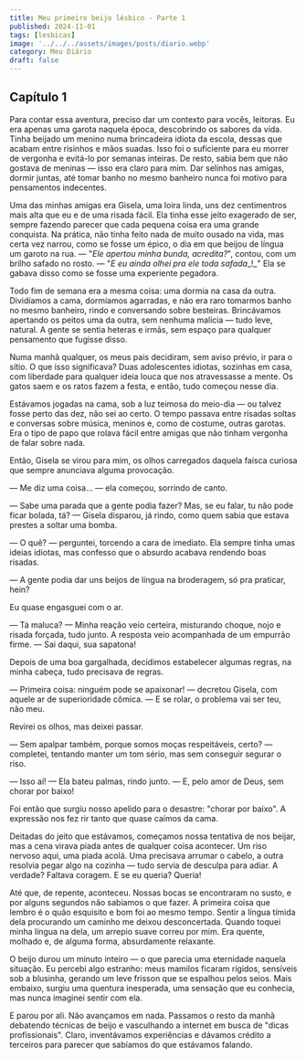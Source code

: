 ```yaml
---
title: Meu primeiro beijo lésbico - Parte 1
published: 2024-11-01
tags: [lesbicas]
image: '../../../assets/images/posts/diario.webp'
category: Meu Diário
draft: false
---
```


## Capítulo 1

Para contar essa aventura, preciso dar um contexto para vocês, leitoras. Eu era apenas uma garota naquela época, descobrindo os sabores da vida. Tinha beijado um menino numa brincadeira idiota da escola, dessas que acabam entre risinhos e mãos suadas. Isso foi o suficiente para eu morrer de vergonha e evitá-lo por semanas inteiras. De resto, sabia bem que não gostava de meninas — isso era claro para mim. Dar selinhos nas amigas, dormir juntas, até tomar banho no mesmo banheiro nunca foi motivo para pensamentos indecentes.  

Uma das minhas amigas era Gisela, uma loira linda, uns dez centimentros mais alta que eu e de uma risada fácil. Ela tinha esse jeito exagerado de ser, sempre fazendo parecer que cada pequena coisa era uma grande conquista. Na prática, não tinha feito nada de muito ousado na vida, mas certa vez narrou, como se fosse um épico, o dia em que beijou de língua um garoto na rua. — "_Ele apertou minha bunda, acredita?_", contou, com um brilho safado no rosto. — "_E eu ainda olhei pra ele toda_ _safada__!_" Ela se gabava disso como se fosse uma experiente pegadora.

Todo fim de semana era a mesma coisa: uma dormia na casa da outra. Dividíamos a cama, dormíamos agarradas, e não era raro tomarmos banho no mesmo banheiro, rindo e conversando sobre besteiras. Brincávamos apertando os peitos uma da outra, sem nenhuma malícia — tudo leve, natural. A gente se sentia heteras e irmãs, sem espaço para qualquer pensamento que fugisse disso.

Numa manhã qualquer, os meus pais decidiram, sem aviso prévio, ir para o sítio. O que isso significava? Duas adolescentes idiotas, sozinhas em casa, com liberdade para qualquer ideia louca que nos atravessasse a mente. Os gatos saem e os ratos fazem a festa, e então, tudo começou nesse dia.

Estávamos jogadas na cama, sob a luz teimosa do meio-dia — ou talvez fosse perto das dez, não sei ao certo. O tempo passava entre risadas soltas e conversas sobre música, meninos e, como de costume, outras garotas. Era o tipo de papo que rolava fácil entre amigas que não tinham vergonha de falar sobre nada.

Então, Gisela se virou para mim, os olhos carregados daquela faísca curiosa que sempre anunciava alguma provocação.

— Me diz uma coisa… — ela começou, sorrindo de canto.

— Sabe uma parada que a gente podia fazer? Mas, se eu falar, tu não pode ficar bolada, tá? — Gisela disparou, já rindo, como quem sabia que estava prestes a soltar uma bomba.

— O quê? — perguntei, torcendo a cara de imediato. Ela sempre tinha umas ideias idiotas, mas confesso que o absurdo acabava rendendo boas risadas.

— A gente podia dar uns beijos de língua na broderagem, só pra praticar, hein?

Eu quase engasguei com o ar.

— Tá maluca? — Minha reação veio certeira, misturando choque, nojo e risada forçada, tudo junto. A resposta veio acompanhada de um empurrão firme. — Sai daqui, sua sapatona!

Depois de uma boa gargalhada, decidimos estabelecer algumas regras, na minha cabeça, tudo precisava de regras.

— Primeira coisa: ninguém pode se apaixonar! — decretou Gisela, com aquele ar de superioridade cômica. — E se rolar, o problema vai ser teu, não meu.

Revirei os olhos, mas deixei passar.

— Sem apalpar também, porque somos moças respeitáveis, certo? — completei, tentando manter um tom sério, mas sem conseguir segurar o riso.

— Isso aí! — Ela bateu palmas, rindo junto. — E, pelo amor de Deus, sem chorar por baixo!

Foi então que surgiu nosso apelido para o desastre: "chorar por baixo". A expressão nos fez rir tanto que quase caímos da cama.

Deitadas do jeito que estávamos, começamos nossa tentativa de nos beijar, mas a cena virava piada antes de qualquer coisa acontecer. Um riso nervoso aqui, uma piada acolá. Uma precisava arrumar o cabelo, a outra resolvia pegar algo na cozinha — tudo servia de desculpa para adiar. A verdade? Faltava coragem. E se eu queria? Queria!

Até que, de repente, aconteceu. Nossas bocas se encontraram no susto, e por alguns segundos não sabíamos o que fazer. A primeira coisa que lembro é o quão esquisito e bom foi ao mesmo tempo. Sentir a língua tímida dela procurando um caminho me deixou desconcertada. Quando toquei minha língua na dela, um arrepio suave correu por mim. Era quente, molhado e, de alguma forma, absurdamente relaxante.

O beijo durou um minuto inteiro — o que parecia uma eternidade naquela situação. Eu percebi algo estranho: meus mamilos ficaram rígidos, sensíveis sob a blusinha, gerando um leve frisson que se espalhou pelos seios. Mais embaixo, surgiu uma quentura inesperada, uma sensação que eu conhecia, mas nunca imaginei sentir com ela.

E parou por ali. Não avançamos em nada. Passamos o resto da manhã debatendo técnicas de beijo e vasculhando a internet em busca de "dicas profissionais". Claro, inventávamos experiências e dávamos crédito a terceiros para parecer que sabíamos do que estávamos falando.